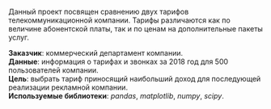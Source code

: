 Данный проект посвящен сравнению двух тарифов телекоммуникационной компании. Тарифы различаются как по величине абонентской платы, так и по ценам на дополнительные пакеты услуг.  

**Заказчик**: коммерческий департамент компании.  
**Данные**: информация о тарифах и звонках за 2018 год для 500 пользователей компании.  
**Цель**: выбрать тариф приносящий наибольший доход для последующей реализации рекламной компании.  
**Используемые библиотеки**: *pandas*, *matplotlib*, *numpy*, *scipy*.
